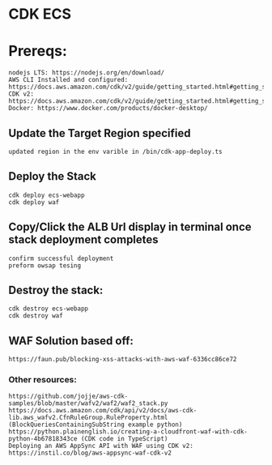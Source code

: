 # CDK ECS 

# Prereqs:
    nodejs LTS: https://nodejs.org/en/download/ 
    AWS CLI Installed and configured: https://docs.aws.amazon.com/cdk/v2/guide/getting_started.html#getting_started_prerequisites 
    CDK v2: https://docs.aws.amazon.com/cdk/v2/guide/getting_started.html#getting_started_install
    Docker: https://www.docker.com/products/docker-desktop/ 
    
## Update the Target Region specified 
    updated region in the env varible in /bin/cdk-app-deploy.ts

## Deploy the Stack
    cdk deploy ecs-webapp 
    cdk deploy waf 

## Copy/Click the ALB Url display in terminal once stack deployment completes 
    confirm successful deployment 
    preform owsap tesing 

## Destroy the stack: 
    cdk destroy ecs-webapp 
    cdk destroy waf


## WAF Solution based off: 
    https://faun.pub/blocking-xss-attacks-with-aws-waf-6336cc86ce72

### Other resources:
    https://github.com/jojje/aws-cdk-samples/blob/master/wafv2/waf2/waf2_stack.py
    https://docs.aws.amazon.com/cdk/api/v2/docs/aws-cdk-lib.aws_wafv2.CfnRuleGroup.RuleProperty.html (BlockQueriesContainingSubString example python)
    https://python.plainenglish.io/creating-a-cloudfront-waf-with-cdk-python-4b67818343ce (CDK code in TypeScript)
    Deploying an AWS AppSync API with WAF using CDK v2: https://instil.co/blog/aws-appsync-waf-cdk-v2